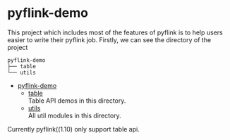 # pyflink-demo
This project which includes most of the features of pyflink is to help users easier to write their pyflink job.
Firstly, we can see the directory of the project

```
pyflink-demo
├── table
└── utils
```
- [pyflink-demo](https://github.com/HuangXingBo/pyflink-demo)
    + [table](https://github.com/HuangXingBo/pyflink-demo/tree/master/table)<br>
        Table API demos in this directory.
    + [utils](https://github.com/HuangXingBo/pyflink-demo/tree/master/utils)<br>
        All util modules in this directory.
    
Currently pyflink((1.10) only support table api.